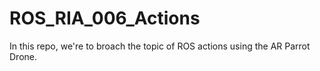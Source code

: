 # ROS_RIA_006_Actions
In this repo, we're to broach the topic of ROS actions using the AR Parrot Drone.
